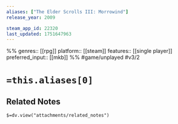 ```yaml
---
aliases: ["The Elder Scrolls III: Morrowind"]
release_year: 2009

steam_app_id: 22320
last_updated: 1751647963
---
```

%%
genres:: [[rpg]]
platform:: [[steam]]
features:: [[single player]]
preferred_input:: [[mkb]]
%%
#game/unplayed
#v3/2

# `=this.aliases[0]`
## Related Notes
`$=dv.view("attachments/related_notes")`